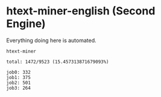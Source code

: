 # htext-miner-english (Second Engine)

Everything doing here is automated.

```
htext-miner

total: 1472/9523 (15.457313871679093%)

job0: 332
job1: 375
job2: 501
job3: 264
```